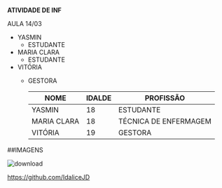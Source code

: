 **ATIVIDADE DE INF**  

AULA 14/03

- YASMIN
  - ESTUDANTE
- MARIA CLARA
  - ESTUDANTE
- VITÓRIA
  - GESTORA


    | NOME | IDALDE | PROFISSÃO | 
    |------|--------|-----------|
    | YASMIN | 18   | ESTUDANTE |
    | MARIA CLARA |   18   | TÉCNICA DE ENFERMAGEM |
    | VITÓRIA |  19   | GESTORA |



##IMAGENS
    
![download](https://github.com/user-attachments/assets/de9643e8-eff1-4d4e-81f3-2f4b3475098f)

https://github.com/IdaliceJD

